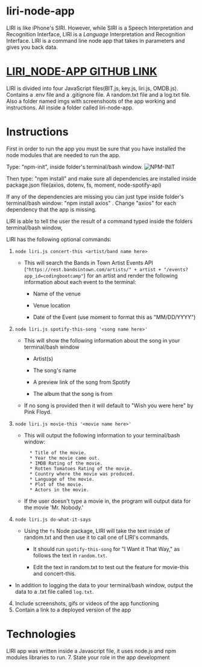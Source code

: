 liri-node-app
======

LIRI is like iPhone's SIRI. However, while SIRI is a Speech Interpretation and Recognition Interface, LIRI is a _Language_ Interpretation and Recognition Interface. LIRI is a command line node app that takes in parameters and gives you back data.

[LIRI_NODE-APP GITHUB LINK](https://github.com/jm27/liri-node-app "LIRI's REPO Homepage")
======

LIRI is divided into four JavaScript files(BIT.js, key.js, liri.js, OMDB.js). Contains a .env file and a .gitignore file. A random.txt file and a log.txt file. Also a folder named imgs with screenshoots of the app working and instructions. All inside a folder called liri-node-app.

# Instructions

First in order to run the app you must be sure that you have installed the node modules that are needed to run the app.

Type: "npm-init", inside folder's terminal/bash window.
![NPM-INIT](https://github.com/jm27/liri-node-app/imgs/node-init.png "1")


Then type: "npm install" and make sure all dependencies are installed inside package.json file(axios, dotenv, fs, moment, node-spotify-api)

If any of the dependencies are missing you can just type inside folder's terminal/bash window: "npm install axios" . Change "axios" for each dependency that the app is missing.


LIRI is able to tell the user the result of a command typed inside the folders terminal/bash window,

LIRI has the following optional commands:

1. `node liri.js concert-this <artist/band name here>`

   * This will search the Bands in Town Artist Events API (`"https://rest.bandsintown.com/artists/" + artist + "/events?app_id=codingbootcamp"`) for an artist and render the following information about each event to the terminal:

     * Name of the venue

     * Venue location

     * Date of the Event (use moment to format this as "MM/DD/YYYY")

2. `node liri.js spotify-this-song '<song name here>'`

   * This will show the following information about the song in your terminal/bash window

     * Artist(s)

     * The song's name

     * A preview link of the song from Spotify

     * The album that the song is from

   * If no song is provided then it will default to "Wish you were here" by Pink Floyd.

3. `node liri.js movie-this '<movie name here>'`

   * This will output the following information to your terminal/bash window:

     ```
       * Title of the movie.
       * Year the movie came out.
       * IMDB Rating of the movie.
       * Rotten Tomatoes Rating of the movie.
       * Country where the movie was produced.
       * Language of the movie.
       * Plot of the movie.
       * Actors in the movie.
     ```

   * If the user doesn't type a movie in, the program will output data for the movie 'Mr. Nobody.'

4. `node liri.js do-what-it-says`

   * Using the `fs` Node package, LIRI will take the text inside of random.txt and then use it to call one of LIRI's commands.

     * It should run `spotify-this-song` for "I Want it That Way," as follows the text in `random.txt`.

     * Edit the text in random.txt to test out the feature for movie-this and concert-this.

* In addition to logging the data to your terminal/bash window, output the data to a .txt file called `log.txt`.


4. Include screenshots, gifs or videos of the app functioning
5. Contain a link to a deployed version of the app


# Technologies

LIRI app was written inside a Javascript file, it uses node.js and npm modules libraries to run.
7. State your role in the app development
